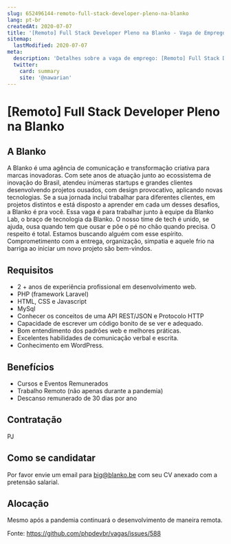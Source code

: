 ```yaml
---
slug: 652496144-remoto-full-stack-developer-pleno-na-blanko
lang: pt-br
createdAt: 2020-07-07
title: '[Remoto] Full Stack Developer Pleno na Blanko - Vaga de Emprego'
sitemap:
  lastModified: 2020-07-07
meta:
  description: 'Detalhes sobre a vaga de emprego: [Remoto] Full Stack Developer Pleno na Blanko'
  twitter:
    card: summary
    site: '@nawarian'
---
```


# [Remoto] Full Stack Developer Pleno na Blanko

## A Blanko
A Blanko é uma agência de comunicação e transformação criativa para marcas inovadoras.
Com sete anos de atuação junto ao ecossistema de inovação do Brasil, atendeu inúmeras startups e grandes clientes desenvolvendo projetos ousados, com design provocativo, aplicando novas tecnologias.
Se a sua jornada inclui trabalhar para diferentes clientes, em projetos distintos e está disposto a aprender em cada um desses desafios, a Blanko é pra você.
Essa vaga é para trabalhar junto à equipe da Blanko Lab, o braço de tecnologia da Blanko.
O nosso time de tech é unido, se ajuda, ousa quando tem que ousar e põe o pé no chão quando precisa. O respeito é total. Estamos buscando alguém com esse espírito.
Comprometimento com a entrega, organização, simpatia e aquele frio na barriga ao iniciar um novo projeto são bem-vindos.


## Requisitos

* 2 + anos de experiência profissional em desenvolvimento web.
* PHP (framework Laravel)
* HTML, CSS e Javascript
* MySql
* Conhecer os conceitos de uma API REST/JSON e Protocolo HTTP
* Capacidade de escrever um código bonito de se ver e adequado.
* Bom entendimento dos padrões web e melhores práticas.
* Excelentes habilidades de comunicação verbal e escrita.
* Conhecimento em WordPress.

## Benefícios

* Cursos e Eventos Remunerados
* Trabalho Remoto (não apenas durante a pandemia)
* Descanso remunerado de 30 dias por ano

## Contratação

PJ

## Como se candidatar

Por favor envie um email para big@blanko.be com seu CV anexado com a pretensão salarial.

## Alocação

Mesmo após a pandemia continuará o desenvolvimento de maneira remota.

Fonte: https://github.com/phpdevbr/vagas/issues/588